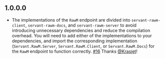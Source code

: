 ## 1.0.0.0

*   The implementations of the `RawM` endpoint are divided into
    `servant-rawm-client`, `servant-rawm-docs`, and `servant-rawm-server` to
    avoid introducing unnecessary dependencies and reduce the compilation
    overhead. You will need to add either of the implementations to your
    dependencies, and import the corresponding implementation
    (`Servant.RawM.Server`, `Servant.RawM.Client`, or `Servant.RawM.Docs`) for
    the `RawM` endpoint to function correctly.
    [#16](https://github.com/cdepillabout/servant-rawm/pull/16)
    Thanks [@Krasjet](https://github.com/Krasjet)!

